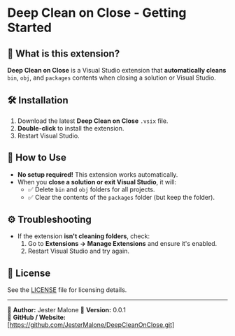 # Deep Clean on Close - Getting Started

## 🎯 What is this extension?
**Deep Clean on Close** is a Visual Studio extension that **automatically cleans** `bin`, `obj`, and `packages` contents when closing a solution or Visual Studio.

## 🛠️ Installation
1. Download the latest **Deep Clean on Close** `.vsix` file.
2. **Double-click** to install the extension.
3. Restart Visual Studio.

## 🔹 How to Use
- **No setup required!** This extension works automatically.
- When you **close a solution or exit Visual Studio**, it will:
  - ✅ Delete `bin` and `obj` folders for all projects.
  - ✅ Clear the contents of the `packages` folder (but keep the folder).

## ⚙️ Troubleshooting
- If the extension **isn't cleaning folders**, check:
  1. Go to **Extensions → Manage Extensions** and ensure it's enabled.
  2. Restart Visual Studio and try again.

## 📄 License
See the [LICENSE](LICENSE) file for licensing details.

---
🔹 **Author:** Jester Malone
🔹 **Version:** 0.0.1  
🔹 **GitHub / Website:** [https://github.com/JesterMalone/DeepCleanOnClose.git]
